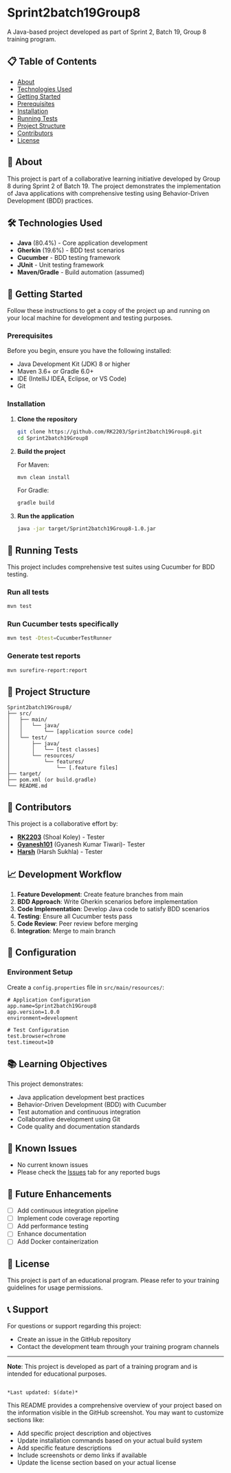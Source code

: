 # Sprint2batch19Group8

A Java-based project developed as part of Sprint 2, Batch 19, Group 8 training program.

## 📋 Table of Contents

- [About](#about)
- [Technologies Used](#technologies-used)
- [Getting Started](#getting-started)
- [Prerequisites](#prerequisites)
- [Installation](#installation)
- [Running Tests](#running-tests)
- [Project Structure](#project-structure)
- [Contributors](#contributors)
- [License](#license)

## 🎯 About

This project is part of a collaborative learning initiative developed by Group 8 during Sprint 2 of Batch 19. The project demonstrates the implementation of Java applications with comprehensive testing using Behavior-Driven Development (BDD) practices.

## 🛠️ Technologies Used

- **Java** (80.4%) - Core application development
- **Gherkin** (19.6%) - BDD test scenarios
- **Cucumber** - BDD testing framework
- **JUnit** - Unit testing framework
- **Maven/Gradle** - Build automation (assumed)

## 🚀 Getting Started

Follow these instructions to get a copy of the project up and running on your local machine for development and testing purposes.

### Prerequisites

Before you begin, ensure you have the following installed:

- Java Development Kit (JDK) 8 or higher
- Maven 3.6+ or Gradle 6.0+
- IDE (IntelliJ IDEA, Eclipse, or VS Code)
- Git

### Installation

1. **Clone the repository**
   ```bash
   git clone https://github.com/RK2203/Sprint2batch19Group8.git
   cd Sprint2batch19Group8
   ```

2. **Build the project**
   
   For Maven:
   ```bash
   mvn clean install
   ```
   
   For Gradle:
   ```bash
   gradle build
   ```

3. **Run the application**
   ```bash
   java -jar target/Sprint2batch19Group8-1.0.jar
   ```

## 🧪 Running Tests

This project includes comprehensive test suites using Cucumber for BDD testing.

### Run all tests
```bash
mvn test
```

### Run Cucumber tests specifically
```bash
mvn test -Dtest=CucumberTestRunner
```

### Generate test reports
```bash
mvn surefire-report:report
```

## 📁 Project Structure

```
Sprint2batch19Group8/
├── src/
│   ├── main/
│   │   └── java/
│   │       └── [application source code]
│   └── test/
│       ├── java/
│       │   └── [test classes]
│       └── resources/
│           └── features/
│               └── [.feature files]
├── target/
├── pom.xml (or build.gradle)
└── README.md
```

## 🤝 Contributors

This project is a collaborative effort by:

- **[RK2203](https://github.com/RK2203)** (Shoal Koley) - Tester
- **[Gyanesh101](https://github.com/Gyanesh101)** (Gyanesh Kumar Tiwari)- Tester
- **[Harsh](https://github.com/sHarshvardhan)** (Harsh Sukhla) - Tester

## 📈 Development Workflow

1. **Feature Development**: Create feature branches from main
2. **BDD Approach**: Write Gherkin scenarios before implementation
3. **Code Implementation**: Develop Java code to satisfy BDD scenarios
4. **Testing**: Ensure all Cucumber tests pass
5. **Code Review**: Peer review before merging
6. **Integration**: Merge to main branch

## 🔧 Configuration

### Environment Setup
Create a `config.properties` file in `src/main/resources/`:

```properties
# Application Configuration
app.name=Sprint2batch19Group8
app.version=1.0.0
environment=development

# Test Configuration
test.browser=chrome
test.timeout=10
```

## 📚 Learning Objectives

This project demonstrates:
- Java application development best practices
- Behavior-Driven Development (BDD) with Cucumber
- Test automation and continuous integration
- Collaborative development using Git
- Code quality and documentation standards

## 🐛 Known Issues

- No current known issues
- Please check the [Issues](https://github.com/RK2203/Sprint2batch19Group8/issues) tab for any reported bugs

## 🚀 Future Enhancements

- [ ] Add continuous integration pipeline
- [ ] Implement code coverage reporting
- [ ] Add performance testing
- [ ] Enhance documentation
- [ ] Add Docker containerization

## 📄 License

This project is part of an educational program. Please refer to your training guidelines for usage permissions.

## 📞 Support

For questions or support regarding this project:
- Create an issue in the GitHub repository
- Contact the development team through your training program channels

---

**Note**: This project is developed as part of a training program and is intended for educational purposes.

```

*Last updated: $(date)*
```

This README provides a comprehensive overview of your project based on the information visible in the GitHub screenshot. You may want to customize sections like:

- Add specific project description and objectives
- Update installation commands based on your actual build system
- Add specific feature descriptions
- Include screenshots or demo links if available
- Update the license section based on your actual license

